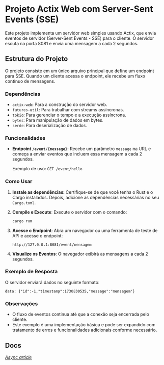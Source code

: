 # Projeto Actix Web com Server-Sent Events (SSE)

Este projeto implementa um servidor web simples usando Actix, que envia eventos de servidor (Server-Sent Events - SSE) para o cliente. O servidor escuta na porta 8081 e envia uma mensagem a cada 2 segundos.

## Estrutura do Projeto

O projeto consiste em um único arquivo principal que define um endpoint para SSE. Quando um cliente acessa o endpoint, ele recebe um fluxo contínuo de mensagens.

### Dependências

- `actix-web`: Para a construção do servidor web.
- `futures-util`: Para trabalhar com streams assíncronas.
- `tokio`: Para gerenciar o tempo e a execução assíncrona.
- `bytes`: Para manipulação de dados em bytes.
- `serde`: Para deserialização de dados.

### Funcionalidades

- **Endpoint `/event/{message}`**: Recebe um parâmetro `message` na URL e começa a enviar eventos que incluem essa mensagem a cada 2 segundos.

  Exemplo de uso: `GET /event/hello`

### Como Usar

1. **Instale as dependências**: Certifique-se de que você tenha o Rust e o Cargo instalados. Depois, adicione as dependências necessárias no seu `Cargo.toml`.

2. **Compile e Execute**: Execute o servidor com o comando:
   ```bash
   cargo run
   ```

3. **Acesse o Endpoint**: Abra um navegador ou uma ferramenta de teste de API e acesse o endpoint:
   ```
   http://127.0.0.1:8081/event/mensagem
   ```

4. **Visualize os Eventos**: O navegador exibirá as mensagens a cada 2 segundos.

### Exemplo de Resposta

O servidor enviará dados no seguinte formato:
```
data: {"id":-1,"timestamp":1730830535,"message":"mensagem"}
```

### Observações

- O fluxo de eventos continua até que a conexão seja encerrada pelo cliente.
- Este exemplo é uma implementação básica e pode ser expandido com tratamento de erros e funcionalidades adicionais conforme necessário.

## Docs

_[Async article](https://aarambhdevhub.medium.com/mastering-async-programming-in-rust-with-tokio-full-tutorial-real-world-examples-635c6e5dcdcc)_